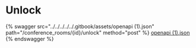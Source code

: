 # Unlock

{% swagger src="../../../../../.gitbook/assets/openapi (1).json" path="/conference_rooms/{id}/unlock" method="post" %}
[openapi (1).json](<../../../../../.gitbook/assets/openapi (1).json>)
{% endswagger %}
